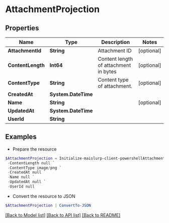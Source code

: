 # AttachmentProjection
## Properties

Name | Type | Description | Notes
------------ | ------------- | ------------- | -------------
**AttachmentId** | **String** | Attachment ID | [optional] 
**ContentLength** | **Int64** | Content length of attachment in bytes | [optional] 
**ContentType** | **String** | Content type of attachment. | [optional] 
**CreatedAt** | **System.DateTime** |  | 
**Name** | **String** |  | [optional] 
**UpdatedAt** | **System.DateTime** |  | 
**UserId** | **String** |  | 

## Examples

- Prepare the resource
```powershell
$AttachmentProjection = Initialize-maislurp-client-powershellAttachmentProjection  -AttachmentId null `
 -ContentLength null `
 -ContentType image/png `
 -CreatedAt null `
 -Name null `
 -UpdatedAt null `
 -UserId null
```

- Convert the resource to JSON
```powershell
$AttachmentProjection | ConvertTo-JSON
```

[[Back to Model list]](../README#documentation-for-models) [[Back to API list]](../README#documentation-for-api-endpoints) [[Back to README]](../README)

